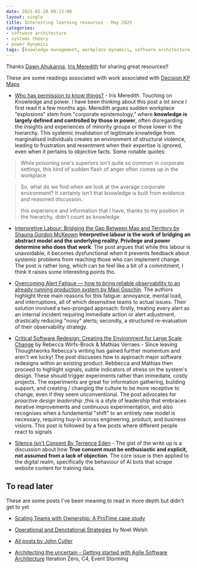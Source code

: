 ```yaml
---
date: 2025-05-20 00:13:00
layout: single
title: Interesting learning resources - May 2025
categories:
- software architecture
- systems theory
- power dynamics
tags: [knowledge management, workplace dynamics, software architecture, epistemology, decision making, alert fatigue]
---
```


Thanks [Dawn Ahukanna](https://mastodon.social/@dahukanna), [Iris Meredith](https://mastodon.social/@iris_meredith) for sharing great resources!!

These are some readings associated with work associated with  [Decision KP Maps]({{site.url}})

* [Who has permission to know things?](https://deadsimpletech.com/blog/epistemology) - Iris Meredith. Touching on Knowledge and power. I have been thinking about this post a lot since I first read it a few months ago. Meredith argues sudden workplace "explosions" stem from "corporate epistemology," where **knowledge is largely defined and controlled by those in power**, often disregarding the insights and experiences of minority groups or those lower in the hierarchy. This systemic invalidation of legitimate knowledge from marginalised individuals creates an environment of structural violence, leading to frustration and resentment when their expertise is ignored, even when it pertains to objective facts.
Some notable quotes:

> While poisoning one's superiors isn't quite so common in corporate settings, this kind of sudden flash of anger often comes up in the workplace

>So, what do we find when we look at the average corporate environment? It certainly isn't that knowledge is built from evidence and reasoned discussion.
>
> this experience and information that I have, thanks to my position in the hierarchy, didn't count as knowledge. 

* [Interpretive Labour: Bridging the Gap Between Map and Territory by Shauna Gordon McKeown](https://www.rethinkingpower.info/how-interpretive-labor-straddles-the-gap-between-rules-and-reality/) **Interpretive labour is the work of bridging an abstract model and the underlying reality. Privilege and power determine who does that work**. The post argues that while this labour is unavoidable, it becomes dysfunctional when it prevents feedback about systemic problems from reaching those who can implement change. The post is rather long, which can be feel like a bit of a commitment, I think it raises some interesting points tho.

* [Overcoming Alert Fatigue — how to bring reliable observability to an already running production system by Maxi Goschin](https://blog.misterspex.tech/overcoming-alert-fatigue-how-to-bring-reliable-observability-to-an-already-running-production-89efe7a4549a). The authors highlight three main reasons for this fatigue: annoyance, mental load, and interruptions, all of which desensitise teams to actual issues. Their solution involved a two-pronged approach: firstly, treating every alert as an internal incident requiring immediate action or alert adjustment, drastically reducing "noisy" alerts; secondly, a structured re-evaluation of their observability strategy. 

* [Critical Software Redesign: Creating the Environment for Large Scale Change](https://wirfs-brock.com/rebecca/blog/2025/04/14/) by Rebecca Wirfs-Brock & Mathias Verraes - Since leaving Thoughtworks Rebecca's writing has gained further momentum and aren't we lucky! The post discusses how to approach major software redesigns within an existing product. Rebbecca and Mathias then proceed to  highlight signals, subtle indicators of stress on the system's design. These should trigger experiments rather than immediate, costly projects. 
The experiments are great for information gathering, building support, and creating / changing the culture to be more receptive to  change, even if they seem unconventional. The post advocates for _proactive design leadership_ ,this is a style of leadership that embraces iterative improvements and continuous experimentation, and also recognises when a fundamental "shift" to an entirely new model is necessary, requiring buy-in across engineering, product, and business visions.
This post is followed by a few posts where different people react to signals



* [Silence Isn't Consent By Terrence Eden](https://shkspr.mobi/blog/2023/04/silence-isnt-consent/) - The gist of the write up is a discussion about how **True consent must be enthusiastic and explicit, not assumed from a lack of objection**. The core issue is then applied to the digital realm, specifically the behaviour of AI bots that scrape website content for training data. 


## To read later

These are some posts I've been meaning to read in more depth but didn't get to yet

* [Scaling Teams with Ownership: A ProTime case study](https://aardling.eu/en/insights/scaling-teams-with-ownership-a-protime-case-study)

* [Operational and Denotational Strategies](https://noelwelsh.com/posts/operational-denotational-understanding/) by  Noel Welsh

* [All posts by John Cutler](https://publish.obsidian.md/cutlefish/Welcome)

* [Architecting the uncertain - Getting started with Agile Software Architecture](https://printhelloworld.de/posts/iteration-zero-architecture/) Iteration Zero, C4, Event Storming